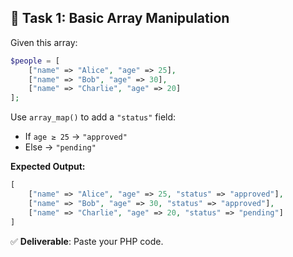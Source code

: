 ## 🧩 Task 1: Basic Array Manipulation  

Given this array:

```php
$people = [
    ["name" => "Alice", "age" => 25],
    ["name" => "Bob", "age" => 30],
    ["name" => "Charlie", "age" => 20]
];
```

Use `array_map()` to add a `"status"` field:
- If `age ≥ 25` → `"approved"`  
- Else → `"pending"`  

**Expected Output:**
```php
[
    ["name" => "Alice", "age" => 25, "status" => "approved"],
    ["name" => "Bob", "age" => 30, "status" => "approved"],
    ["name" => "Charlie", "age" => 20, "status" => "pending"]
]
```

✅ **Deliverable**: Paste your PHP code.
